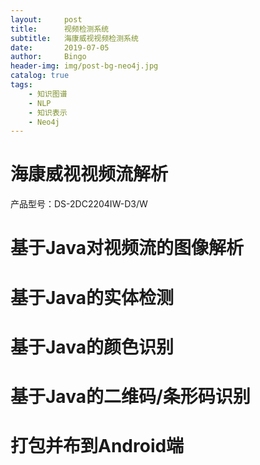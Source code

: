 ```yaml
---
layout:     post
title:      视频检测系统
subtitle:   海康威视视频检测系统
date:       2019-07-05
author:     Bingo
header-img: img/post-bg-neo4j.jpg
catalog: true
tags:
    - 知识图谱
    - NLP
    - 知识表示
    - Neo4j
---
```


# 海康威视视频流解析
产品型号：DS-2DC2204IW-D3/W

# 基于Java对视频流的图像解析

# 基于Java的实体检测

# 基于Java的颜色识别

# 基于Java的二维码/条形码识别

# 打包并布到Android端